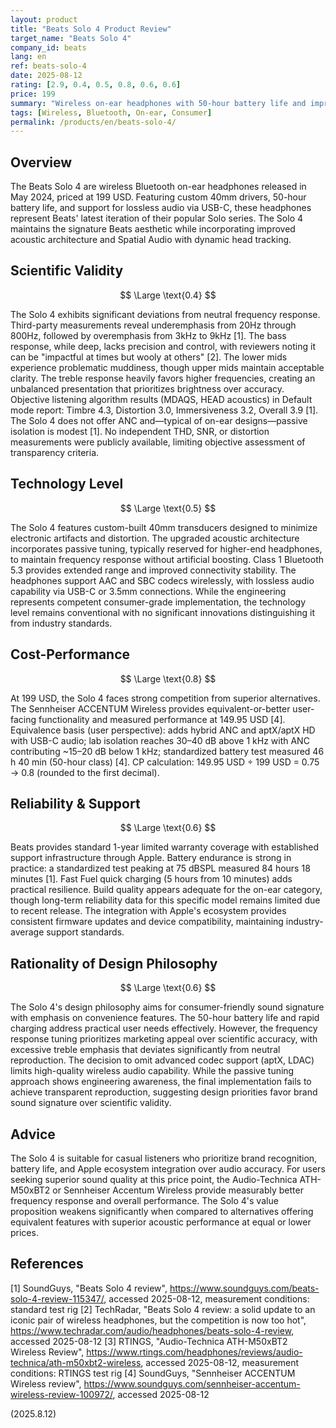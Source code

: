```yaml
---
layout: product
title: "Beats Solo 4 Product Review"
target_name: "Beats Solo 4"
company_id: beats
lang: en
ref: beats-solo-4
date: 2025-08-12
rating: [2.9, 0.4, 0.5, 0.8, 0.6, 0.6]
price: 199
summary: "Wireless on-ear headphones with 50-hour battery life and improved frequency response, but faces strong competition in sound quality and value"
tags: [Wireless, Bluetooth, On-ear, Consumer]
permalink: /products/en/beats-solo-4/
---
```


## Overview

The Beats Solo 4 are wireless Bluetooth on-ear headphones released in May 2024, priced at 199 USD. Featuring custom 40mm drivers, 50-hour battery life, and support for lossless audio via USB-C, these headphones represent Beats' latest iteration of their popular Solo series. The Solo 4 maintains the signature Beats aesthetic while incorporating improved acoustic architecture and Spatial Audio with dynamic head tracking.

## Scientific Validity

$$ \Large \text{0.4} $$

The Solo 4 exhibits significant deviations from neutral frequency response. Third-party measurements reveal underemphasis from 20Hz through 800Hz, followed by overemphasis from 3kHz to 9kHz [1]. The bass response, while deep, lacks precision and control, with reviewers noting it can be "impactful at times but wooly at others" [2]. The lower mids experience problematic muddiness, though upper mids maintain acceptable clarity. The treble response heavily favors higher frequencies, creating an unbalanced presentation that prioritizes brightness over accuracy. Objective listening algorithm results (MDAQS, HEAD acoustics) in Default mode report: Timbre 4.3, Distortion 3.0, Immersiveness 3.2, Overall 3.9 [1]. The Solo 4 does not offer ANC and—typical of on-ear designs—passive isolation is modest [1]. No independent THD, SNR, or distortion measurements were publicly available, limiting objective assessment of transparency criteria.

## Technology Level

$$ \Large \text{0.5} $$

The Solo 4 features custom-built 40mm transducers designed to minimize electronic artifacts and distortion. The upgraded acoustic architecture incorporates passive tuning, typically reserved for higher-end headphones, to maintain frequency response without artificial boosting. Class 1 Bluetooth 5.3 provides extended range and improved connectivity stability. The headphones support AAC and SBC codecs wirelessly, with lossless audio capability via USB-C or 3.5mm connections. While the engineering represents competent consumer-grade implementation, the technology level remains conventional with no significant innovations distinguishing it from industry standards.

## Cost-Performance

$$ \Large \text{0.8} $$

At 199 USD, the Solo 4 faces strong competition from superior alternatives. The Sennheiser ACCENTUM Wireless provides equivalent-or-better user-facing functionality and measured performance at 149.95 USD [4]. Equivalence basis (user perspective): adds hybrid ANC and aptX/aptX HD with USB-C audio; lab isolation reaches 30–40 dB above 1 kHz with ANC contributing ~15–20 dB below 1 kHz; standardized battery test measured 46 h 40 min (50-hour class) [4]. CP calculation: 149.95 USD ÷ 199 USD = 0.75 → 0.8 (rounded to the first decimal).

## Reliability & Support

$$ \Large \text{0.6} $$

Beats provides standard 1-year limited warranty coverage with established support infrastructure through Apple. Battery endurance is strong in practice: a standardized test peaking at 75 dBSPL measured 84 hours 18 minutes [1]. Fast Fuel quick charging (5 hours from 10 minutes) adds practical resilience. Build quality appears adequate for the on-ear category, though long-term reliability data for this specific model remains limited due to recent release. The integration with Apple's ecosystem provides consistent firmware updates and device compatibility, maintaining industry-average support standards.

## Rationality of Design Philosophy

$$ \Large \text{0.6} $$

The Solo 4's design philosophy aims for consumer-friendly sound signature with emphasis on convenience features. The 50-hour battery life and rapid charging address practical user needs effectively. However, the frequency response tuning prioritizes marketing appeal over scientific accuracy, with excessive treble emphasis that deviates significantly from neutral reproduction. The decision to omit advanced codec support (aptX, LDAC) limits high-quality wireless audio capability. While the passive tuning approach shows engineering awareness, the final implementation fails to achieve transparent reproduction, suggesting design priorities favor brand sound signature over scientific validity.

## Advice

The Solo 4 is suitable for casual listeners who prioritize brand recognition, battery life, and Apple ecosystem integration over audio accuracy. For users seeking superior sound quality at this price point, the Audio-Technica ATH-M50xBT2 or Sennheiser Accentum Wireless provide measurably better frequency response and overall performance. The Solo 4's value proposition weakens significantly when compared to alternatives offering equivalent features with superior acoustic performance at equal or lower prices.

## References

[1] SoundGuys, "Beats Solo 4 review", https://www.soundguys.com/beats-solo-4-review-115347/, accessed 2025-08-12, measurement conditions: standard test rig
[2] TechRadar, "Beats Solo 4 review: a solid update to an iconic pair of wireless headphones, but the competition is now too hot", https://www.techradar.com/audio/headphones/beats-solo-4-review, accessed 2025-08-12
[3] RTINGS, "Audio-Technica ATH-M50xBT2 Wireless Review", https://www.rtings.com/headphones/reviews/audio-technica/ath-m50xbt2-wireless, accessed 2025-08-12, measurement conditions: RTINGS test rig
[4] SoundGuys, "Sennheiser ACCENTUM Wireless review", https://www.soundguys.com/sennheiser-accentum-wireless-review-100972/, accessed 2025-08-12

(2025.8.12)